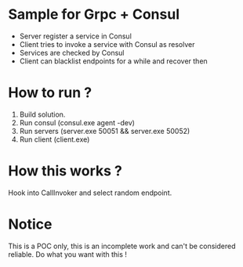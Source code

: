 # Sample for Grpc + Consul

  * Server register a service in Consul
  * Client tries to invoke a service with Consul as resolver
  * Services are checked by Consul
  * Client can blacklist endpoints for a while and recover then

# How to run ?

  1. Build solution.
  2. Run consul (consul.exe agent -dev)
  3. Run servers (server.exe 50051 && server.exe 50052)
  4. Run client (client.exe)
  
# How this works ?  

Hook into CallInvoker and select random endpoint.

# Notice

This is a POC only, this is an incomplete work and can't be considered reliable.
Do what you want with this !